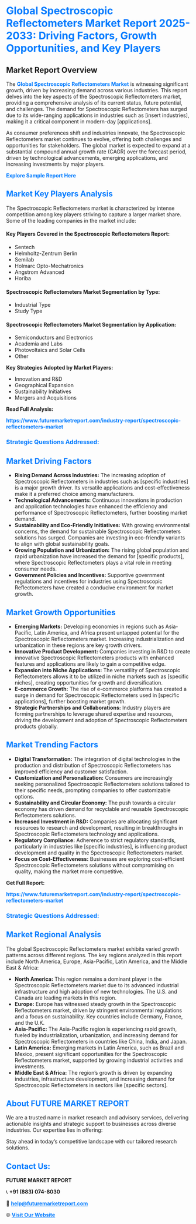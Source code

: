 <h1 style="color: #007BFF;">Global Spectroscopic Reflectometers Market Report 2025-2033: Driving Factors, Growth Opportunities, and Key Players</h1>

<section id="overview">
<h2>Market Report Overview</h2>
<p>The <a href="https://www.futuremarketreport.com/industry-report/spectroscopic-reflectometers-market" style="color: #007BFF; text-decoration: none;"><strong>Global Spectroscopic Reflectometers Market</strong></a> is witnessing significant growth, driven by increasing demand across various industries. This report delves into the key aspects of the Spectroscopic Reflectometers market, providing a comprehensive analysis of its current status, future potential, and challenges. The demand for Spectroscopic Reflectometers has surged due to its wide-ranging applications in industries such as [insert industries], making it a critical component in modern-day [applications].</p>
<p>As consumer preferences shift and industries innovate, the Spectroscopic Reflectometers market continues to evolve, offering both challenges and opportunities for stakeholders. The global market is expected to expand at a substantial compound annual growth rate (CAGR) over the forecast period, driven by technological advancements, emerging applications, and increasing investments by major players.</p>
</section>

<section id="overview">
<p><a href="https://www.futuremarketreport.com/request-sample/reportId=40741" style="color: #007BFF; text-decoration: none;"><strong>Explore Sample Report Here</strong></a></p>
</section>

<section id="key-players">
<h2 style="color: #007BFF;">Market Key Players Analysis</h2>
<p>The Spectroscopic Reflectometers market is characterized by intense competition among key players striving to capture a larger market share. Some of the leading companies in the market include:</p>
<h4>Key Players Covered in the Spectroscopic Reflectometers Report:</h4>
<ul><li>Sentech</li><li>Helmholtz-Zentrum Berlin</li><li>Semilab</li><li>Holmarc Opto-Mechatronics</li><li>Angstrom Advanced</li><li>Horiba</li></ul>
<h4>Spectroscopic Reflectometers Market Segmentation by Type:</h4>
<ul><li>Industrial Type</li><li>Study Type</li></ul>

<h4>Spectroscopic Reflectometers Market Segmentation by Application:</h4>
<ul><li>Semiconductors and Electronics</li><li>Academia and Labs</li><li>Photovoltaics and Solar Cells</li><li>Other</li></ul>
<p><strong>Key Strategies Adopted by Market Players:</strong></p>
<ul>
<li>Innovation and R&D</li>
<li>Geographical Expansion</li>
<li>Sustainability Initiatives</li>
<li>Mergers and Acquisitions</li>
</ul>
</section>

<section>
<p><strong>Read Full Analysis: </strong></p><a href="https://www.futuremarketreport.com/industry-report/spectroscopic-reflectometers-market" style="color: #007BFF; text-decoration: none;"><strong>https://www.futuremarketreport.com/industry-report/spectroscopic-reflectometers-market</strong></a>
<h3 style="color: #007BFF;">Strategic Questions Addressed:</h3>
</section>

<section id="driving-factors">
<h2 style="color: #007BFF;">Market Driving Factors</h2>
<ul>
<li><strong>Rising Demand Across Industries:</strong> The increasing adoption of Spectroscopic Reflectometers in industries such as [specific industries] is a major growth driver. Its versatile applications and cost-effectiveness make it a preferred choice among manufacturers.</li>
<li><strong>Technological Advancements:</strong> Continuous innovations in production and application technologies have enhanced the efficiency and performance of Spectroscopic Reflectometers, further boosting market demand.</li>
<li><strong>Sustainability and Eco-Friendly Initiatives:</strong> With growing environmental concerns, the demand for sustainable Spectroscopic Reflectometers solutions has surged. Companies are investing in eco-friendly variants to align with global sustainability goals.</li>
<li><strong>Growing Population and Urbanization:</strong> The rising global population and rapid urbanization have increased the demand for [specific products], where Spectroscopic Reflectometers plays a vital role in meeting consumer needs.</li>
<li><strong>Government Policies and Incentives:</strong> Supportive government regulations and incentives for industries using Spectroscopic Reflectometers have created a conducive environment for market growth.</li>
</ul>
</section>

<section id="growth-opportunities">
<h2 style="color: #007BFF;">Market Growth Opportunities</h2>
<ul>
<li><strong>Emerging Markets:</strong> Developing economies in regions such as Asia-Pacific, Latin America, and Africa present untapped potential for the Spectroscopic Reflectometers market. Increasing industrialization and urbanization in these regions are key growth drivers.</li>
<li><strong>Innovative Product Development:</strong> Companies investing in R&D to create innovative Spectroscopic Reflectometers products with enhanced features and applications are likely to gain a competitive edge.</li>
<li><strong>Expansion into Niche Applications:</strong> The versatility of Spectroscopic Reflectometers allows it to be utilized in niche markets such as [specific niches], creating opportunities for growth and diversification.</li>
<li><strong>E-commerce Growth:</strong> The rise of e-commerce platforms has created a surge in demand for Spectroscopic Reflectometers used in [specific applications], further boosting market growth.</li>
<li><strong>Strategic Partnerships and Collaborations:</strong> Industry players are forming partnerships to leverage shared expertise and resources, driving the development and adoption of Spectroscopic Reflectometers products globally.</li>
</ul>
</section>

<section id="trending-factors">
<h2 style="color: #007BFF;">Market Trending Factors</h2>
<ul>
<li><strong>Digital Transformation:</strong> The integration of digital technologies in the production and distribution of Spectroscopic Reflectometers has improved efficiency and customer satisfaction.</li>
<li><strong>Customization and Personalization:</strong> Consumers are increasingly seeking personalized Spectroscopic Reflectometers solutions tailored to their specific needs, prompting companies to offer customizable options.</li>
<li><strong>Sustainability and Circular Economy:</strong> The push towards a circular economy has driven demand for recyclable and reusable Spectroscopic Reflectometers solutions.</li>
<li><strong>Increased Investment in R&D:</strong> Companies are allocating significant resources to research and development, resulting in breakthroughs in Spectroscopic Reflectometers technology and applications.</li>
<li><strong>Regulatory Compliance:</strong> Adherence to strict regulatory standards, particularly in industries like [specific industries], is influencing product development and quality in the Spectroscopic Reflectometers market.</li>
<li><strong>Focus on Cost-Effectiveness:</strong> Businesses are exploring cost-efficient Spectroscopic Reflectometers solutions without compromising on quality, making the market more competitive.</li>
</ul>
</section>

<section>
<p><strong>Get Full Report: </strong></p><a href="https://www.futuremarketreport.com/industry-report/spectroscopic-reflectometers-market" style="color: #007BFF; text-decoration: none;"><strong>https://www.futuremarketreport.com/industry-report/spectroscopic-reflectometers-market</strong></a>
<h3 style="color: #007BFF;">Strategic Questions Addressed:</h3>
</section>


<section id="regional-analysis">
<h2 style="color: #007BFF;">Market Regional Analysis</h2>
<p>The global Spectroscopic Reflectometers market exhibits varied growth patterns across different regions. The key regions analyzed in this report include North America, Europe, Asia-Pacific, Latin America, and the Middle East & Africa:</p>
<ul>
<li><strong>North America:</strong> This region remains a dominant player in the Spectroscopic Reflectometers market due to its advanced industrial infrastructure and high adoption of new technologies. The U.S. and Canada are leading markets in this region.</li>
<li><strong>Europe:</strong> Europe has witnessed steady growth in the Spectroscopic Reflectometers market, driven by stringent environmental regulations and a focus on sustainability. Key countries include Germany, France, and the U.K.</li>
<li><strong>Asia-Pacific:</strong> The Asia-Pacific region is experiencing rapid growth, fueled by industrialization, urbanization, and increasing demand for Spectroscopic Reflectometers in countries like China, India, and Japan.</li>
<li><strong>Latin America:</strong> Emerging markets in Latin America, such as Brazil and Mexico, present significant opportunities for the Spectroscopic Reflectometers market, supported by growing industrial activities and investments.</li>
<li><strong>Middle East & Africa:</strong> The region’s growth is driven by expanding industries, infrastructure development, and increasing demand for Spectroscopic Reflectometers in sectors like [specific sectors].</li>
</ul>
</section>

<footer>
<h2 style="color: #007BFF;">About FUTURE MARKET REPORT</h2>
<p>We are a trusted name in market research and advisory services, delivering actionable insights and strategic support to businesses across diverse industries. Our expertise lies in offering:</p>

<p>Stay ahead in today’s competitive landscape with our tailored research solutions.</p>

<h2 style="color: #007BFF;">Contact Us:</h2>
<p><strong>FUTURE MARKET REPORT</strong></p>
<p>📞 <strong>+91 (883) 074-8030</strong></p>
<p>📧 <strong><a href="mailto:help@futuremarketreport.com" style="color: #007BFF;">help@futuremarketreport.com</a></strong></p>
<p>🌐 <strong><a href="https://www.futuremarketreport.com/" style="color: #007BFF;">Visit Our Website</a></strong></p>
</footer>